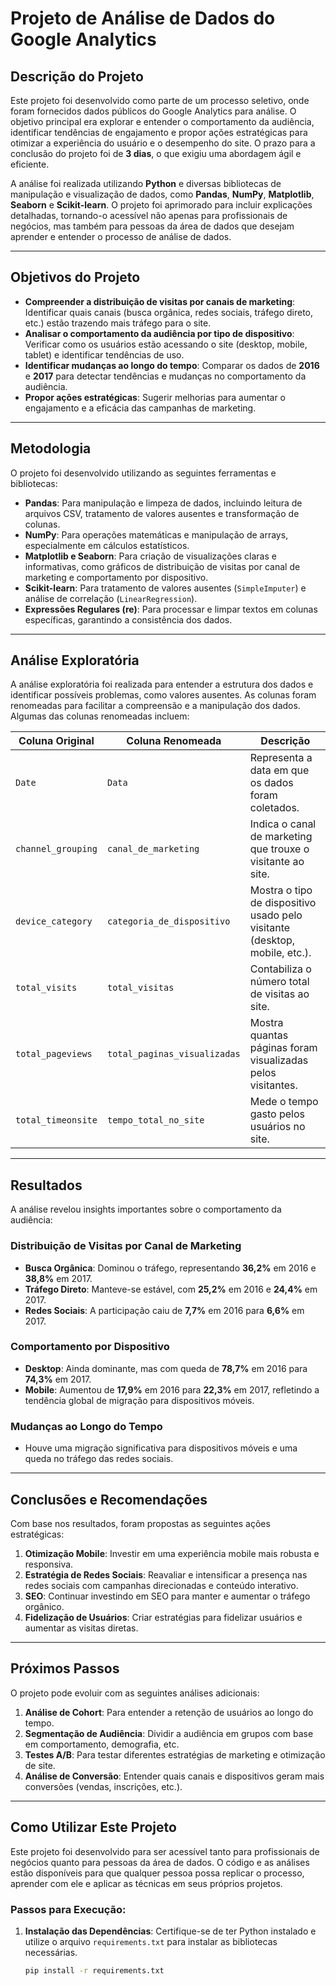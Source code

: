# Projeto de Análise de Dados do Google Analytics

## Descrição do Projeto

Este projeto foi desenvolvido como parte de um processo seletivo, onde foram fornecidos dados públicos do Google Analytics para análise. O objetivo principal era explorar e entender o comportamento da audiência, identificar tendências de engajamento e propor ações estratégicas para otimizar a experiência do usuário e o desempenho do site. O prazo para a conclusão do projeto foi de **3 dias**, o que exigiu uma abordagem ágil e eficiente.

A análise foi realizada utilizando **Python** e diversas bibliotecas de manipulação e visualização de dados, como **Pandas**, **NumPy**, **Matplotlib**, **Seaborn** e **Scikit-learn**. O projeto foi aprimorado para incluir explicações detalhadas, tornando-o acessível não apenas para profissionais de negócios, mas também para pessoas da área de dados que desejam aprender e entender o processo de análise de dados.

---

## Objetivos do Projeto

- **Compreender a distribuição de visitas por canais de marketing**: Identificar quais canais (busca orgânica, redes sociais, tráfego direto, etc.) estão trazendo mais tráfego para o site.
- **Analisar o comportamento da audiência por tipo de dispositivo**: Verificar como os usuários estão acessando o site (desktop, mobile, tablet) e identificar tendências de uso.
- **Identificar mudanças ao longo do tempo**: Comparar os dados de **2016** e **2017** para detectar tendências e mudanças no comportamento da audiência.
- **Propor ações estratégicas**: Sugerir melhorias para aumentar o engajamento e a eficácia das campanhas de marketing.

---

## Metodologia

O projeto foi desenvolvido utilizando as seguintes ferramentas e bibliotecas:

- **Pandas**: Para manipulação e limpeza de dados, incluindo leitura de arquivos CSV, tratamento de valores ausentes e transformação de colunas.
- **NumPy**: Para operações matemáticas e manipulação de arrays, especialmente em cálculos estatísticos.
- **Matplotlib e Seaborn**: Para criação de visualizações claras e informativas, como gráficos de distribuição de visitas por canal de marketing e comportamento por dispositivo.
- **Scikit-learn**: Para tratamento de valores ausentes (`SimpleImputer`) e análise de correlação (`LinearRegression`).
- **Expressões Regulares (re)**: Para processar e limpar textos em colunas específicas, garantindo a consistência dos dados.

---

## Análise Exploratória

A análise exploratória foi realizada para entender a estrutura dos dados e identificar possíveis problemas, como valores ausentes. As colunas foram renomeadas para facilitar a compreensão e a manipulação dos dados. Algumas das colunas renomeadas incluem:

| Coluna Original         | Coluna Renomeada           | Descrição                                                                 |
|-------------------------|----------------------------|---------------------------------------------------------------------------|
| `Date`                  | `Data`                     | Representa a data em que os dados foram coletados.                        |
| `channel_grouping`      | `canal_de_marketing`       | Indica o canal de marketing que trouxe o visitante ao site.               |
| `device_category`       | `categoria_de_dispositivo` | Mostra o tipo de dispositivo usado pelo visitante (desktop, mobile, etc.).|
| `total_visits`          | `total_visitas`            | Contabiliza o número total de visitas ao site.                            |
| `total_pageviews`       | `total_paginas_visualizadas`| Mostra quantas páginas foram visualizadas pelos visitantes.               |
| `total_timeonsite`      | `tempo_total_no_site`      | Mede o tempo gasto pelos usuários no site.                                |

---

## Resultados

A análise revelou insights importantes sobre o comportamento da audiência:

### Distribuição de Visitas por Canal de Marketing
- **Busca Orgânica**: Dominou o tráfego, representando **36,2%** em 2016 e **38,8%** em 2017.
- **Tráfego Direto**: Manteve-se estável, com **25,2%** em 2016 e **24,4%** em 2017.
- **Redes Sociais**: A participação caiu de **7,7%** em 2016 para **6,6%** em 2017.

### Comportamento por Dispositivo
- **Desktop**: Ainda dominante, mas com queda de **78,7%** em 2016 para **74,3%** em 2017.
- **Mobile**: Aumentou de **17,9%** em 2016 para **22,3%** em 2017, refletindo a tendência global de migração para dispositivos móveis.

### Mudanças ao Longo do Tempo
- Houve uma migração significativa para dispositivos móveis e uma queda no tráfego das redes sociais.

---

## Conclusões e Recomendações

Com base nos resultados, foram propostas as seguintes ações estratégicas:

1. **Otimização Mobile**: Investir em uma experiência mobile mais robusta e responsiva.
2. **Estratégia de Redes Sociais**: Reavaliar e intensificar a presença nas redes sociais com campanhas direcionadas e conteúdo interativo.
3. **SEO**: Continuar investindo em SEO para manter e aumentar o tráfego orgânico.
4. **Fidelização de Usuários**: Criar estratégias para fidelizar usuários e aumentar as visitas diretas.

---

## Próximos Passos

O projeto pode evoluir com as seguintes análises adicionais:

1. **Análise de Cohort**: Para entender a retenção de usuários ao longo do tempo.
2. **Segmentação de Audiência**: Dividir a audiência em grupos com base em comportamento, demografia, etc.
3. **Testes A/B**: Para testar diferentes estratégias de marketing e otimização de site.
4. **Análise de Conversão**: Entender quais canais e dispositivos geram mais conversões (vendas, inscrições, etc.).

---

## Como Utilizar Este Projeto

Este projeto foi desenvolvido para ser acessível tanto para profissionais de negócios quanto para pessoas da área de dados. O código e as análises estão disponíveis para que qualquer pessoa possa replicar o processo, aprender com ele e aplicar as técnicas em seus próprios projetos.

### Passos para Execução:

1. **Instalação das Dependências**:
   Certifique-se de ter Python instalado e utilize o arquivo `requirements.txt` para instalar as bibliotecas necessárias.
   ```bash
   pip install -r requirements.txt
